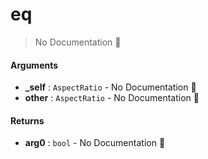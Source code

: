 # eq

> No Documentation 🚧

#### Arguments

- **\_self** : `AspectRatio` \- No Documentation 🚧
- **other** : `AspectRatio` \- No Documentation 🚧

#### Returns

- **arg0** : `bool` \- No Documentation 🚧